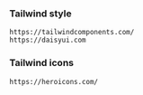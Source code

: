 ### Tailwind style
```
https://tailwindcomponents.com/
https://daisyui.com
```

### Tailwind icons
```
https://heroicons.com/
```
